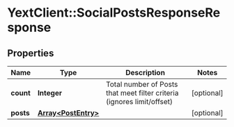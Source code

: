 # YextClient::SocialPostsResponseResponse

## Properties
Name | Type | Description | Notes
------------ | ------------- | ------------- | -------------
**count** | **Integer** | Total number of Posts that meet filter criteria (ignores limit/offset) | [optional] 
**posts** | [**Array&lt;PostEntry&gt;**](PostEntry.md) |  | [optional] 


